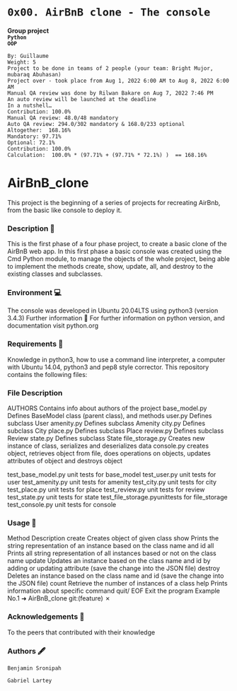 # `0x00. AirBnB clone - The console`
**Group project**  
**`Python`**  
**`OOP`**  
```
By: Guillaume
Weight: 5
Project to be done in teams of 2 people (your team: Bright Mujor, mubaraq Abuhasan)
Project over - took place from Aug 1, 2022 6:00 AM to Aug 8, 2022 6:00 AM
Manual QA review was done by Rilwan Bakare on Aug 7, 2022 7:46 PM
An auto review will be launched at the deadline
In a nutshell…
Contribution: 100.0%
Manual QA review: 48.0/48 mandatory
Auto QA review: 294.0/302 mandatory & 168.0/233 optional
Altogether:  168.16%
Mandatory: 97.71%
Optional: 72.1%
Contribution: 100.0%
Calculation:  100.0% * (97.71% + (97.71% * 72.1%) )  == 168.16%
```
# AirBnB_clone
This project is the beginning of a series of projects for recreating AirBnb, from the basic like console to deploy it.

### Description 📄
This is the first phase of a four phase project, to create a basic clone of the AirBnB web app. In this first phase a basic console was created using the Cmd Python module, to manage the objects of the whole project, being able to implement the methods create, show, update, all, and destroy to the existing classes and subclasses.

### Environment 💻
The console was developed in Ubuntu 20.04LTS using python3 (version 3.4.3)
Further information 📑 For further information on python version, and documentation visit python.org

### Requirements 📝
Knowledge in python3, how to use a command line interpreter, a computer with Ubuntu 14.04, python3 and pep8 style corrector.
This repository contains the following files:


### File Description
AUTHORS Contains info about authors of the project base_model.py Defines BaseModel class (parent class), and methods user.py Defines subclass User amenity.py Defines subclass Amenity city.py Defines subclass City place.py Defines subclass Place review.py Defines subclass Review state.py Defines subclass State file_storage.py Creates new instance of class, serializes and deserializes data console.py creates object, retrieves object from file, does operations on objects, updates attributes of object and destroys object

test_base_model.py unit tests for base_model test_user.py unit tests for user test_amenity.py unit tests for amenity test_city.py unit tests for city test_place.py unit tests for place test_review.py unit tests for review test_state.py unit tests for state test_file_storage.pyunittests for file_storage test_console.py unit tests for console

### Usage 🔧
Method Description create Creates object of given class show Prints the string representation of an instance based on the class name and id all Prints all string representation of all instances based or not on the class name update Updates an instance based on the class name and id by adding or updating attribute (save the change into the JSON file) destroy Deletes an instance based on the class name and id (save the change into the JSON file) count Retrieve the number of instances of a class help Prints information about specific command quit/ EOF
 Exit the program Example No.1 ➜ AirBnB_clone git:(feature) ✗

### Acknowledgements 🙌
To  the peers that contributed with their knowledge

### Authors 🖋️
`Benjamin Sronipah`

`Gabriel Lartey`
